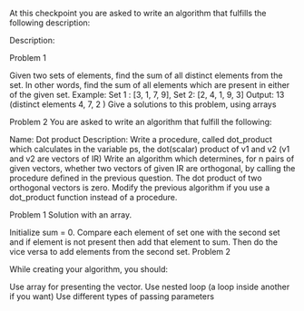 At this checkpoint you are asked to write an algorithm that fulfills the following description:

Description:

Problem 1
 
Given two sets of elements, find the sum of all distinct elements from the set. In other words, find the sum of all elements which are present in either of the given set.
Example:
Set 1 : [3, 1, 7, 9], Set 2: [2, 4, 1, 9, 3]
Output: 13 (distinct elements 4, 7, 2 )
Give a solutions to this problem, using arrays

 
Problem 2 
You are asked to write an algorithm that fulfill the following: 

Name: Dot product
Description:
Write a procedure, called dot_product which calculates in the variable ps, the dot(scalar) product of v1 and v2 (v1 and v2 are vectors of IR)
Write an algorithm which determines, for n pairs of given vectors, whether two vectors of given IR are orthogonal, by calling the procedure defined in the previous question. The dot product of two orthogonal vectors is zero.
Modify the previous algorithm if you use a dot_product function instead of a procedure.

<!-- Instructions -->
Problem 1
Solution  with an array.

Initialize sum = 0. 
Compare each element of set one with the second set and if element is not present then add that element to sum. 
Then do the vice versa to add elements from the second set.
Problem 2

While creating your algorithm, you should: 

Use array for presenting the vector.
Use nested loop (a loop inside another if you want)
Use different types of passing parameters